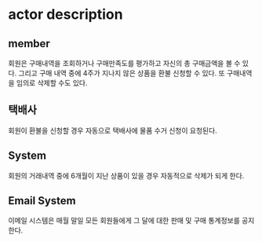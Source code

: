 # actor description

## member

회원은 구매내역을 조회하거나 구매만족도를 평가하고 자신의 총 구매금액을 볼 수 있다. 그리고 구매 내역 중에 4주가 지나지 않은 상품을 환불 신청할 수 있다. 또 구매내역을 임의로 삭제할 수도 있다. 

## 택배사

회원이 환불을 신청할 경우 자동으로 택배사에 물품 수거 신청이 요청된다.

## System

회원의 거래내역 중에 6개월이 지난 상품이 있을 경우 자동적으로 삭제가 되게 한다.

## Email System

이메일 시스템은 매월 말일 모든 회원들에게 그 달에 대한 판매 및 구매 통계정보를 공지한다.